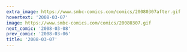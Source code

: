 ```yaml
---
extra_image: https://www.smbc-comics.com/comics/20080307after.gif
hovertext: '2008-03-07'
image: https://www.smbc-comics.com/comics/20080307.gif
next_comic: '2008-03-08'
prev_comic: '2008-03-06'
title: '2008-03-07'
---
```


